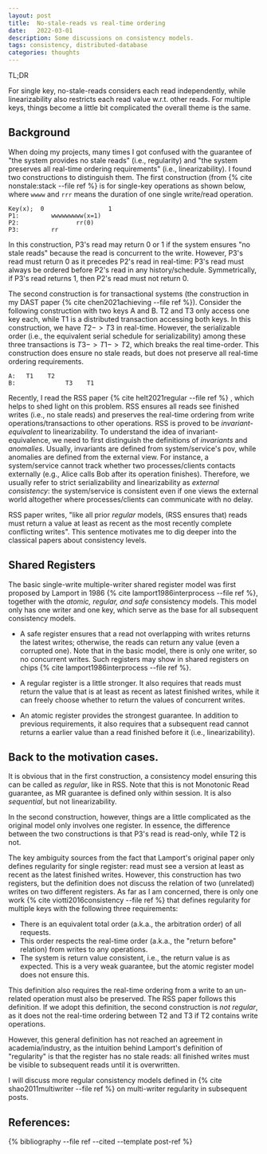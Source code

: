 ```yaml
---
layout: post
title:  No-stale-reads vs real-time ordering
date:   2022-03-01
description: Some discussions on consistency models. 
tags: consistency, distributed-database
categories: thoughts
---
```



TL;DR

For single key, no-stale-reads considers each read independently, 
while linearizability also restricts each read value w.r.t. other reads.
For multiple keys, things become a little bit complicated the overall theme is the same.

## Background

When doing my projects, many times I got confused with the guarantee
of "the system provides no stale reads" (i.e., regularity) and "the system preserves
all real-time ordering requirements" (i.e.,  linearizability). I found two constructions to distinguish
them. The first construction (from 
{% cite nonstale:stack --file ref %} is for single-key operations as shown below, where
`wwww` and `rrr` means the duration of one single write/read operation. 
```
Key(x);  0                  1
P1:         wwwwwwwww(x=1)
P2:                rr(0)        
P3:         rr
```
In this construction,
P3's read may return 0 or 1 if the system ensures "no stale reads"
because the read is concurrent to the write. However, P3's read must return
0 as it precedes P2's read in real-time: P3's read must always be ordered before 
P2's read in any history/schedule. Symmetrically, if P3's read returns 
1, then P2's read must not return 0.



The second construction is for transactional systems (the construction in my DAST paper {% cite chen2021achieving --file ref %}).
Consider the following construction 
with two keys A and B. T2 and T3 only access one key each, while T1 is a distributed 
transaction accessing both keys. 
In this construction, we have $T2 -> T3$ in real-time. However, the serializable order
(i.e., the equivalent serial schedule for serializability)
among these three transactions is $T3->T1->T2$, which breaks the real time-order. 
This construction does ensure no stale reads, but does not preserve all real-time 
ordering requirements. 
```
A:   T1    T2
B:              T3    T1
```

Recently, I read the RSS paper {% cite helt2021regular --file ref %}
, which helps to shed light on this problem. 
RSS ensures all reads see finished writes (i.e., no stale reads) and preserves 
the real-time ordering from write operations/transactions to other operations. 
RSS is proved to be *invariant-equivalent* to linearizability.
To understand the idea of invariant-equivalence, we need to first distinguish the
definitions of *invariants* and *anomalies*. Usually, invariants are defined 
from system/service's pov, while anomalies are defined from the external view. 
For instance, a system/service cannot track whether two processes/clients 
contacts externally (e.g., Alice calls Bob after its operation finishes). Therefore, 
we usually refer to strict serializability and linearizability as *external consistency*:
the system/service is consistent even if one views the external world altogether where
processes/clients can communicate with no delay.



RSS paper writes, "like 
all prior *regular* models, (RSS ensures that) reads must return a value at least 
as recent as the most recently complete conflicting writes". 
This sentence motivates me to dig deeper into the classical papers about
consistency levels. 

## Shared Registers

The basic single-write multiple-writer shared register model was first proposed by 
Lamport in 1986 {% cite lamport1986interprocess --file ref %}, together with the *atomic, regular, and safe* consistency models. 
This model only has one writer and one key, which serve as the base for all 
subsequent consistency models. 

- A safe register ensures that a read not overlapping with writes returns the latest 
writes; otherwise, the reads can return any value (even a corrupted one). 
Note that in the basic model, 
there is only one writer, so no concurrent writes. Such registers may show in shared 
registers on chips {% cite lamport1986interprocess --file ref %}.

- A regular register is a little stronger. It also requires that reads must return the 
value that is at least as recent as latest finished writes, while it can freely 
choose whether to return the values of concurrent writes. 

- An atomic register provides the strongest guarantee. In addition to previous requirements, 
it also requires that a subsequent read cannot returns a earlier value than a read 
finished before it (i.e., linearizability).

## Back to the motivation cases.


It is obvious that in the first construction, a consistency model ensuring this can be called as 
*regular*, like in RSS. Note that this is not Monotonic Read guarantee, as MR guarantee is defined
only within session. It is also *sequential*, but not linearizability. 

In the second construction, however, things are a little complicated as the original model 
only involves one register. 
In essence, the difference between the two constructions is that P3's read is read-only, while T2 is not. 

The key ambiguity sources from the fact that Lamport's original paper only defines 
regularity for single register: read must see a version at least as recent as 
the latest finished writes. However, this construction has two registers, but the definition 
does not discuss the relation of two (unrelated) writes on two different registers. 
As far as I am concerned, there 
is only one work {% cite viotti2016consistency --file ref %} that
defines regularity for multiple keys with the following three requirements: 

* There is an equivalent total order (a.k.a., the arbitration order) of all requests.  
* This order respects the real-time order (a.k.a., the "return before" relation) from writes to any operations. 
* The system is return value consistent, i.e., the return value is as expected. This is 
      a very weak guarantee, but the atomic register model does not ensure this. 


This definition also requires the real-time ordering from a write to an un-related 
operation must also be preserved. The RSS paper follows this definition. If we adopt
this definition, the second construction is *not regular*, as it does not 
the real-time ordering between T2 and T3 if T2 contains write operations. 



However, this general definition has not reached an agreement in academia/industry,
as the intuition behind Lamport's definition of "regularity" is that the register 
has no stale reads: all finished writes must be visible to subsequent reads
until it is overwritten. 


I will discuss more regular consistency models defined in {% cite shao2011multiwriter --file ref %}
on multi-writer regularity
in subsequent posts. 

References:
----------

{% bibliography --file ref --cited --template post-ref %}




